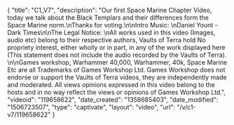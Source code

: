 {
    "title": "C1_V7",
    "description": "Our first Space Marine Chapter Video, today we talk about the Black Templars and their differences form the Space Marine norm.\nThanks for voting.\n\nIntro Music: \nDaniel Yount - Dark Times\n\nThe Legal Notice: \nAll works used in this video (Images, audio etc) belong to their respective authors, Vaults of Terra hold No propriety interest, either wholly or in part, in any of the work displayed here (This statement does not include the audio recorded by the Vaults of Terra). \n\nGames workshop, Warhammer 40,000, Warhammer, 40k, Space Marine Etc are all Trademarks of Games Workshop Ltd. Games Workshop does not endorse or support the Vaults of Terra videos, they are independently made and moderated. All views opinions expressed in this video belong to the hosts and in no way reflect the views or opinions of Games Workshop Ltd.",
    "videoid": "119658622",
    "date_created": "1358685403",
    "date_modified": "1506723507",
    "type": "captivate",
    "layout": "video",
    "url": "\/v\/c1-v7\/119658622"
}